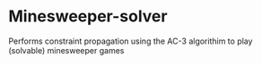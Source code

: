 # Minesweeper-solver
Performs constraint propagation using the AC-3 algorithim to play (solvable) minesweeper games
